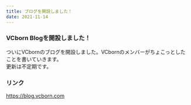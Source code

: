 ```yaml
---
title: ブログを開設しました！
date: 2021-11-14
---
```


### VCborn Blogを開設しました！

ついにVCbornのブログを開設しました。VCbornのメンバーがちょこっとしたことを書いていきます。  
更新は不定期です。

### リンク

https://blog.vcborn.com
